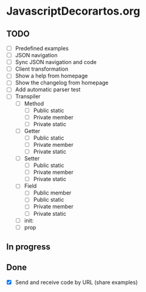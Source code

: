 # JavascriptDecorartos.org

## TODO

- [ ] Predefined examples
- [ ] JSON navigation
- [ ] Sync JSON navigation and code
- [ ] Client transformation
- [ ] Show a help from homepage
- [ ] Show the changelog from homepage
- [ ] Add automatic parser test
- [ ] Transpiler
  - [ ] Method
    - [ ] Public static
    - [ ] Private member
    - [ ] Private static
  - [ ] Getter
    - [ ] Public static
    - [ ] Private member
    - [ ] Private static
  - [ ] Setter
    - [ ] Public static
    - [ ] Private member
    - [ ] Private static
  - [ ] Field
    - [ ] Public member
    - [ ] Public static
    - [ ] Private member
    - [ ] Private static
  - [ ] init:
  - [ ] prop

## In progress


## Done

- [X] Send and receive code by URL (share examples)
